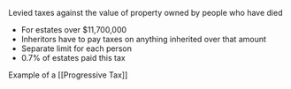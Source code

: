 

Levied taxes against the value of property owned by people who have died
- For estates over $11,700,000
- Inheritors have to pay taxes on anything inherited over that amount
- Separate limit for each person
- 0.7% of estates paid this tax

Example of a [[Progressive Tax]]

